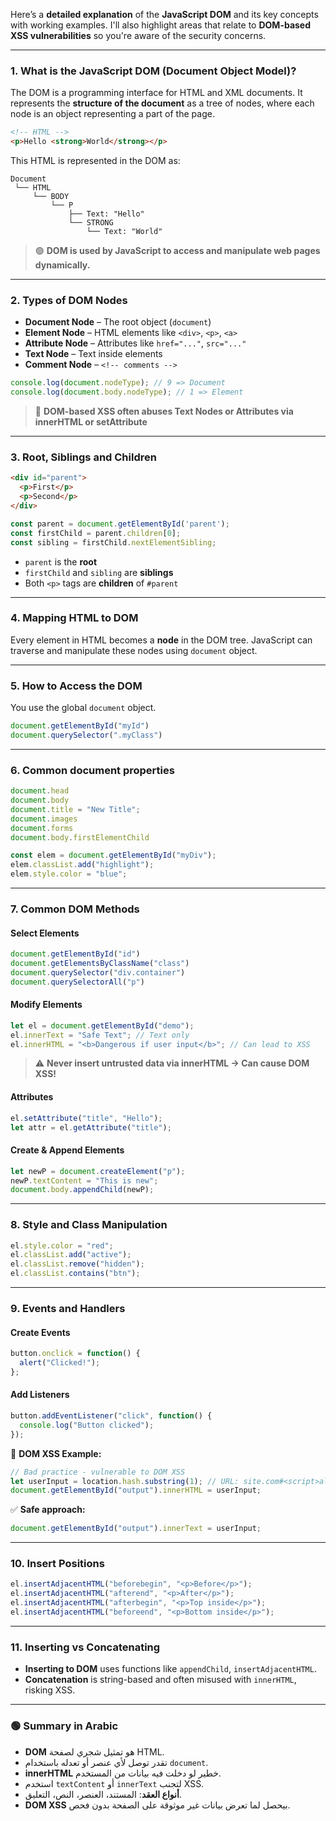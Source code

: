 Here’s a **detailed explanation** of the **JavaScript DOM** and its key concepts with working examples. I'll also highlight areas that relate to **DOM-based XSS vulnerabilities** so you're aware of the security concerns.

---

### 1. **What is the JavaScript DOM (Document Object Model)?**

The DOM is a programming interface for HTML and XML documents. It represents the **structure of the document** as a tree of nodes, where each node is an object representing a part of the page.

```html
<!-- HTML -->
<p>Hello <strong>World</strong></p>
```

This HTML is represented in the DOM as:

```
Document
 └── HTML
     └── BODY
         └── P
             ├── Text: "Hello"
             └── STRONG
                 └── Text: "World"
```

> 🟢 **DOM is used by JavaScript to access and manipulate web pages dynamically.**

---

### 2. **Types of DOM Nodes**

* **Document Node** – The root object (`document`)
* **Element Node** – HTML elements like `<div>`, `<p>`, `<a>`
* **Attribute Node** – Attributes like `href="..."`, `src="..."`
* **Text Node** – Text inside elements
* **Comment Node** – `<!-- comments -->`

```js
console.log(document.nodeType); // 9 => Document
console.log(document.body.nodeType); // 1 => Element
```

> 🔐 **DOM-based XSS often abuses Text Nodes or Attributes via innerHTML or setAttribute**

---

### 3. **Root, Siblings and Children**

```html
<div id="parent">
  <p>First</p>
  <p>Second</p>
</div>
```

```js
const parent = document.getElementById('parent');
const firstChild = parent.children[0];
const sibling = firstChild.nextElementSibling;
```

* `parent` is the **root**
* `firstChild` and `sibling` are **siblings**
* Both `<p>` tags are **children** of `#parent`

---

### 4. **Mapping HTML to DOM**

Every element in HTML becomes a **node** in the DOM tree. JavaScript can traverse and manipulate these nodes using `document` object.

---

### 5. **How to Access the DOM**

You use the global `document` object.

```js
document.getElementById("myId")
document.querySelector(".myClass")
```

---

### 6. **Common document properties**

```js
document.head
document.body
document.title = "New Title";
document.images
document.forms
document.body.firstElementChild
```

```js
const elem = document.getElementById("myDiv");
elem.classList.add("highlight");
elem.style.color = "blue";
```

---

### 7. **Common DOM Methods**

#### Select Elements

```js
document.getElementById("id")
document.getElementsByClassName("class")
document.querySelector("div.container")
document.querySelectorAll("p")
```

#### Modify Elements

```js
let el = document.getElementById("demo");
el.innerText = "Safe Text"; // Text only
el.innerHTML = "<b>Dangerous if user input</b>"; // Can lead to XSS
```

> ⚠️ **Never insert untrusted data via innerHTML → Can cause DOM XSS!**

#### Attributes

```js
el.setAttribute("title", "Hello");
let attr = el.getAttribute("title");
```

#### Create & Append Elements

```js
let newP = document.createElement("p");
newP.textContent = "This is new";
document.body.appendChild(newP);
```

---

### 8. **Style and Class Manipulation**

```js
el.style.color = "red";
el.classList.add("active");
el.classList.remove("hidden");
el.classList.contains("btn");
```

---

### 9. **Events and Handlers**

#### Create Events

```js
button.onclick = function() {
  alert("Clicked!");
};
```

#### Add Listeners

```js
button.addEventListener("click", function() {
  console.log("Button clicked");
});
```

🔐 **DOM XSS Example:**

```js
// Bad practice - vulnerable to DOM XSS
let userInput = location.hash.substring(1); // URL: site.com#<script>alert(1)</script>
document.getElementById("output").innerHTML = userInput;
```

✅ **Safe approach:**

```js
document.getElementById("output").innerText = userInput;
```

---

### 10. **Insert Positions**

```js
el.insertAdjacentHTML("beforebegin", "<p>Before</p>");
el.insertAdjacentHTML("afterend", "<p>After</p>");
el.insertAdjacentHTML("afterbegin", "<p>Top inside</p>");
el.insertAdjacentHTML("beforeend", "<p>Bottom inside</p>");
```

---

### 11. **Inserting vs Concatenating**

* **Inserting to DOM** uses functions like `appendChild`, `insertAdjacentHTML`.
* **Concatenation** is string-based and often misused with `innerHTML`, risking XSS.

---

### 🟢 Summary in Arabic 

* **DOM** هو تمثيل شجري لصفحة HTML.
* تقدر توصل لأي عنصر أو تعدله باستخدام `document`.
* **innerHTML** خطير لو دخلت فيه بيانات من المستخدم.
* استخدم `textContent` أو `innerText` لتجنب XSS.
* **أنواع العقد**: المستند، العنصر، النص، التعليق.
* **DOM XSS** بيحصل لما تعرض بيانات غير موثوقة على الصفحة بدون فحص.

